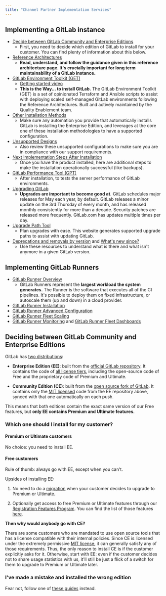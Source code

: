 ```yaml
---
title: "Channel Partner Implementation Services"
---
```


<link rel="stylesheet" type="text/css" href="/stylesheets/biztech.css" />

## Implementing a GitLab instance

- [Decide between GitLab Community and Enterprise Editions](#deciding-between-gitlab-community-and-enterprise-editions)
  - First, you need to decide which edition of GitLab to install for your customer. You can find plenty of information about this below.
- [Reference Architectures](https://docs.gitlab.com/ee/administration/reference_architectures/)
  - **Read, understand, and follow the guidance given in this reference architecture page.  It's crucially important for long term maintainability of a GitLab instance.**
- [GitLab Environment Toolkit (GET)](https://gitlab.com/gitlab-org/gitlab-environment-toolkit#documentation)
  - [Getting started video](https://partners.gitlab.com/prm/English/s/assets?id=543232&renderMode=Collection)
  - **This is the Way... to install GitLab.**  The GitLab Environment Toolkit (GET) is a set of opinionated Terraform and Ansible scripts to assist with deploying scaled self-managed GitLab environments following the Reference Architectures.  Built and actively maintained by the Quality Enablement team.
- [Other Installation Methods](https://docs.gitlab.com/ee/install/install_methods.html)
  - Make sure any automation you provide that automatically installs GitLab is installing the Enterprise Edition, and leverages at the core one of these installation methodologies to have a supported configuration.
- [Unsupported Designs](https://docs.gitlab.com/ee/administration/reference_architectures/#deviating-from-the-suggested-reference-architectures)
  - Also review these unsupported configurations to make sure you are in compliance with our support requirements.
- [Next Implementation Steps After Installation](https://docs.gitlab.com/ee/install/next_steps.html)
  - Once you have the product installed, here are additional steps to make the installation operationally successful (like backups).
- [GitLab Performance Tool (GPT)](https://gitlab.com/gitlab-org/quality/performance)
  - After installation, to tests the server performance of GitLab environments.
- [Upgrading GitLab](https://docs.gitlab.com/ee/update/)
  - **Upgrades are important to become good at.**  GitLab schedules major releases for May each year, by default.  GitLab releases a minor update on the 3rd Thursday of every month, and has released monthly consistently for more than a decade. Security patches are released more frequently. GitLab.com has updates multiple times per day.
- [Upgrade Path Tool](https://gitlab-com.gitlab.io/support/toolbox/upgrade-path/)
  - Plan upgrades with ease. This website generates supported upgrade paths to assist with updating GitLab.
- [Deprecations and removals by version](https://docs.gitlab.com/ee/update/deprecations.html) and [What's new since?](https://gitlab-com.gitlab.io/cs-tools/gitlab-cs-tools/what-is-new-since/?tab=features)
  - Use these resources to understand what is there and what isn't anymore in a given GitLab version.

## Implementing GitLab Runners

- [GitLab Runner Overview](https://docs.gitlab.com/runner/)
  - GitLab Runners represent the **largest workload the system generates.**  The Runner is the software that executes all of the CI pipelines.  It's possible to deploy them on fixed infrastructure, or autoscale them (up and down) in a cloud provider.
- [GitLab Runner Installation](https://docs.gitlab.com/runner/install/)
- [GitLab Runner Advanced Configuration](https://docs.gitlab.com/runner/configuration/)
- [GitLab Runner Fleet Scaling](https://docs.gitlab.com/runner/fleet_scaling/)
- [GitLab Runner Monitoring](https://docs.gitlab.com/runner/monitoring/) and [GitLab Runner Fleet Dashboards](https://docs.gitlab.com/ee/ci/runners/runner_fleet_dashboard.html)

## Deciding between GitLab Community and Enterprise Editions

GitLab has [two distributions](https://about.gitlab.com/install/ce-or-ee/):

- **Enterprise Edition (EE)**: built from the [official GitLab repository](https://gitlab.com/gitlab-org/gitlab). It contains the code of [all license tiers](https://about.gitlab.com/pricing/), including the open-source code of Free and the proprietary code of Premium and Ultimate.

- **Community Edition (CE)**: built from the [open source fork of GitLab](https://gitlab.com/rluna-gitlab/gitlab-ce). It contains only the [MIT licensed](https://opensource.org/license/mit) code from the EE repository above, synced with that one automatically on each push.

This means that both editions contain the exact same version of our Free features, but **only EE contains Premium and Ultimate features**.

### Which one should I install for my customer?

#### Premium or Ultimate customers

No choice: you need to install EE.

#### Free customers

Rule of thumb: always go with EE, except when you can't.

Upsides of installing EE:

1. No need to do a [migration](/handbook/resellers/partner-enablement/partner-migration-services/) when your customer decides to upgrade to Premium or Ultimate.

2. Optionally get access to free Premium or Ultimate features through our [Registration Features Program](https://docs.gitlab.com/ee/administration/settings/usage_statistics.html#registration-features-program). You can find the list of those features [here](https://docs.gitlab.com/ee/administration/settings/usage_statistics.html#available-features).

**Then why would anybody go with CE?**

There are some customers who are mandated to use open source tools that has a license compatible with their internal policies. Since CE is licensed under the extremely permissive [MIT license](https://opensource.org/license/mit), it can generally satisfy any of those requirements. Thus, the only reason to install CE is if the customer explicitly asks for it. Otherwise, start with EE: even if the customer decides not to share usage statistics with us, it'll still be just a flick of a switch for them to upgrade to Premium or Ultimate later.

### I've made a mistake and installed the wrong edition

Fear not, follow one of [these guides](https://docs.gitlab.com/update/#upgrading-between-editions) instead.
